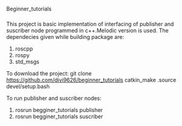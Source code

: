  Beginner_tutorials
###
 This project is basic implementation of interfacing of publisher and suscriber node programmed in c++.Melodic version is used.
 The dependecies given while building package are:
 1) roscpp
 2) rospy
 3) std_msgs
 
To download the project:
git clone https://github.com/divi9626/beginner_tutorials
catkin_make
.source devel/setup.bash

To run publisher and suscriber nodes:

1) rosrun begginer_tutorials publisher
2) rosrun begginer_tutorials suscriber 

